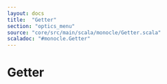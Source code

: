 ```yaml
---
layout: docs
title:  "Getter"
section: "optics_menu"
source: "core/src/main/scala/monocle/Getter.scala"
scaladoc: "#monocle.Getter"
---
```

# Getter
